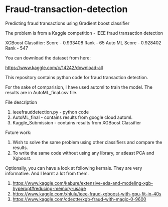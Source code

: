 # Fraud-transaction-detection
Predicting fraud transactions using Gradient boost classifier

The problem is from a Kaggle competition - IEEE fraud transaction detection

XGBoost Classifier: 
Score - 0.933408 Rank - 65
Auto ML
Score - 0.928402 Rank - 547


You can download the dataset from here:

https://www.kaggle.com/c/14242/download-all

This repository contains python code for fraud transaction detection.

For the sake of comparision, I have used automl to train the model. The results are in AutoML_final.csv file. 

File description
1. ieeefrauddetection.py - python code
2. AutoML_final - contains results from google cloud automl.
3. Kaggle_Submission - contains results from XGBoost Classifier

Future work:
1. Wish to solve the same problem using other classifiers and compare the results.
2. To write the same code without using any library, or atleast PCA and Xgboost.

Optionally, you can have a look at following kernals. They are very informative. And I learnt a lot from them.
1. https://www.kaggle.com/kabure/extensive-eda-and-modeling-xgb-hyperopt#reducing-memory-usage
2. https://www.kaggle.com/xhlulu/ieee-fraud-xgboost-with-gpu-fit-in-40s
3. https://www.kaggle.com/cdeotte/xgb-fraud-with-magic-0-9600
